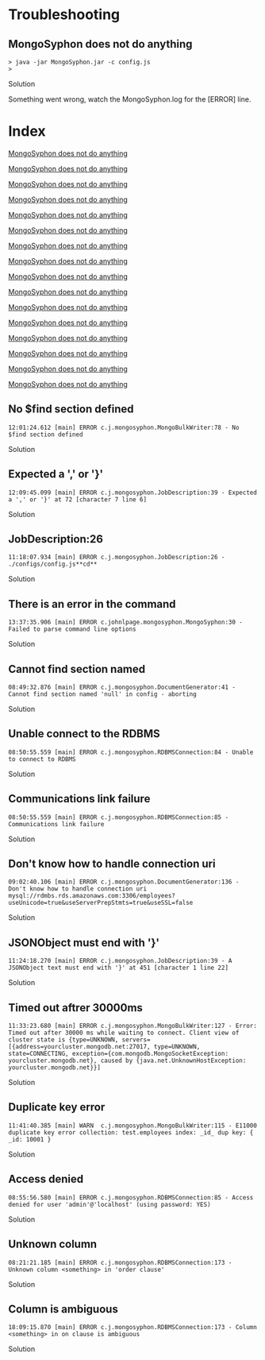 # Troubleshooting

## MongoSyphon does not do anything

```
> java -jar MongoSyphon.jar -c config.js
> 
```

Solution

Something went wrong, watch the MongoSyphon.log for the [ERROR] line.

# Index

[MongoSyphon does not do anything](#MongoSyphon-does-not-do-anything)

[MongoSyphon does not do anything](#MongoSyphon-does-not-do-anything)

[MongoSyphon does not do anything](#MongoSyphon-does-not-do-anything)

[MongoSyphon does not do anything](#MongoSyphon-does-not-do-anything)

[MongoSyphon does not do anything](#MongoSyphon-does-not-do-anything)

[MongoSyphon does not do anything](#MongoSyphon-does-not-do-anything)

[MongoSyphon does not do anything](#MongoSyphon-does-not-do-anything)

[MongoSyphon does not do anything](#MongoSyphon-does-not-do-anything)

[MongoSyphon does not do anything](#MongoSyphon-does-not-do-anything)

[MongoSyphon does not do anything](#MongoSyphon-does-not-do-anything)

[MongoSyphon does not do anything](#MongoSyphon-does-not-do-anything)

[MongoSyphon does not do anything](#MongoSyphon-does-not-do-anything)

[MongoSyphon does not do anything](#MongoSyphon-does-not-do-anything)

[MongoSyphon does not do anything](#MongoSyphon-does-not-do-anything)

[MongoSyphon does not do anything](#MongoSyphon-does-not-do-anything)

[MongoSyphon does not do anything](#MongoSyphon-does-not-do-anything)


## No $find section defined
```
12:01:24.612 [main] ERROR c.j.mongosyphon.MongoBulkWriter:78 - No $find section defined
```
Solution
## Expected a ',' or '}'
```
12:09:45.099 [main] ERROR c.j.mongosyphon.JobDescription:39 - Expected a ',' or '}' at 72 [character 7 line 6]
```
Solution
## JobDescription:26
```
11:18:07.934 [main] ERROR c.j.mongosyphon.JobDescription:26 - ./configs/config.js**cd**
```
Solution
## There is an error in the command
```
13:37:35.906 [main] ERROR c.johnlpage.mongosyphon.MongoSyphon:30 - Failed to parse command line options
```
Solution
## Cannot find section named
```
08:49:32.876 [main] ERROR c.j.mongosyphon.DocumentGenerator:41 - Cannot find section named 'null' in config - aborting
```
Solution
## Unable connect to the RDBMS
```
08:50:55.559 [main] ERROR c.j.mongosyphon.RDBMSConnection:84 - Unable to connect to RDBMS
```
Solution
## Communications link failure
```
08:50:55.559 [main] ERROR c.j.mongosyphon.RDBMSConnection:85 - Communications link failure
```
Solution
## Don't know how to handle connection uri
```
09:02:40.106 [main] ERROR c.j.mongosyphon.DocumentGenerator:136 - Don't know how to handle connection uri mysql://rdmbs.rds.amazonaws.com:3306/employees?useUnicode=true&useServerPrepStmts=true&useSSL=false
```
Solution
## JSONObject must end with '}'
```
11:24:18.270 [main] ERROR c.j.mongosyphon.JobDescription:39 - A JSONObject text must end with '}' at 451 [character 1 line 22]
```
Solution
## Timed out aftrer 30000ms
```
11:33:23.680 [main] ERROR c.j.mongosyphon.MongoBulkWriter:127 - Error: Timed out after 30000 ms while waiting to connect. Client view of cluster state is {type=UNKNOWN, servers=[{address=yourcluster.mongodb.net:27017, type=UNKNOWN, state=CONNECTING, exception={com.mongodb.MongoSocketException: yourcluster.mongodb.net}, caused by {java.net.UnknownHostException: yourcluster.mongodb.net}}]
```
Solution
## Duplicate key error
```
11:41:40.385 [main] WARN  c.j.mongosyphon.MongoBulkWriter:115 - E11000 duplicate key error collection: test.employees index: _id_ dup key: { _id: 10001 }
```
Solution
## Access denied
```
08:55:56.580 [main] ERROR c.j.mongosyphon.RDBMSConnection:85 - Access denied for user 'admin'@'localhost' (using password: YES)
```
Solution
## Unknown column
```
08:21:21.185 [main] ERROR c.j.mongosyphon.RDBMSConnection:173 - Unknown column <something> in 'order clause'
```
Solution
## Column is ambiguous
```
18:09:15.870 [main] ERROR c.j.mongosyphon.RDBMSConnection:173 - Column <something> in on clause is ambiguous
```
Solution
